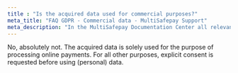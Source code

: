 ```yaml
---
title : "Is the acquired data used for commercial purposes?"
meta_title: "FAQ GDPR - Commercial data - MultiSafepay Support"
meta_description: "In the MultiSafepay Documentation Center all relevant information regarding our Plugins and API. As well as Support pages for Payment Method, Tools and General Questions. You can also find the contact details of our Support Team and Integration Team."
---
```


No, absolutely not. The acquired data is solely used for the purpose of processing online payments. For all other purposes, explicit consent is requested before using (personal) data.
